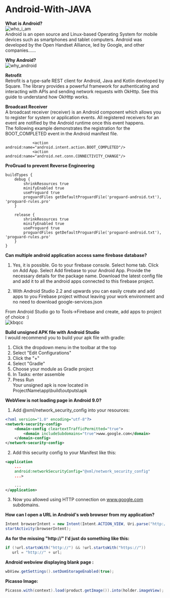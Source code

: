 # Android-With-JAVA
**What is Android?**</br>
![who_i_am](https://user-images.githubusercontent.com/26745548/40565733-7d8cdf32-608f-11e8-94d8-626f6be5a160.jpg)</br>
Android is an open source and Linux-based Operating System for mobile devices such as smartphones and tablet computers. Android was developed by the Open Handset Alliance, led by Google, and other companies......

**Why Android?**</br>
![why_android](https://user-images.githubusercontent.com/26745548/40565682-4b3b888a-608f-11e8-864c-aeb5826efecb.jpg)

**Retrofit**</br>
Retrofit is a type-safe REST client for Android, Java and Kotlin developed by Square. The library provides a powerful framework for authenticating and interacting with APIs and sending network requests with OkHttp. See this guide to understand how OkHttp works.

**Broadcast Receiver**</br>
A broadcast receiver (receiver) is an Android component which allows you to register for system or application events. All registered  receivers for an event are notified by the Android runtime once this event happens.</br>
The following example demonstrates the registration for the BOOT_COMPLETED event in the Android manifest file.</br>

                <action android:name="android.intent.action.BOOT_COMPLETED"/>
                <action android:name="android.net.conn.CONNECTIVITY_CHANGE"/>


**ProGruad to prevent Reverse Engineering**</br>

    buildTypes {
        debug {
            shrinkResources true
            minifyEnabled true
            useProguard true
            proguardFiles getDefaultProguardFile('proguard-android.txt'), 'proguard-rules.pro'
        }

        release {
            shrinkResources true
            minifyEnabled true
            useProguard true
            proguardFiles getDefaultProguardFile('proguard-android.txt'), 'proguard-rules.pro'
        }
    }
**Can multiple android application access same firebase database?**</br>

1. Yes, it is possible. Go to your firebase console. Select home tab. Click on Add App. Select Add firebase to your Android App. Provide the necessary details for the package name. Download the latest config file and add it to all the android apps connected to this firebase project.</br>
    
2. With Android Studio 2.2 and upwards you can easily create and add apps to you Firebase project without leaving your work environment and no need to download google-services.json</br>

From Android Studio go to Tools->Firebase and create, add apps to project of choice :)</br>
![kbqcc](https://user-images.githubusercontent.com/26745548/53359981-8efa7b00-395e-11e9-9f1a-7d9fdaeeb2cf.png) </br>

**Build unsigned APK file with Android Studio**</br>
I would recommend you to build your apk file with gradle:</br>

1. Click the dropdown menu in the toolbar at the top</br>
2. Select "Edit Configurations"</br>
3. Click the "+"</br>
4. Select "Gradle"</br>
4. Choose your module as Gradle project</br>
6. In Tasks: enter assemble</br>
7. Press Run</br>
Your unsigned apk is now located in</br>
ProjectName\app\build\outputs\apk</br>

**WebView is not loading page in Android 9.0?**</br>
1. Add @xml/network_security_config into your resources:</br>
```xml
<?xml version="1.0" encoding="utf-8"?>
<network-security-config>
    <domain-config cleartextTrafficPermitted="true">
        <domain includeSubdomains="true">www.google.com</domain>
    </domain-config>
</network-security-config>
```
2. Add this security config to your Manifest like this:</br>
```xml
<application
    ...
    android:networkSecurityConfig="@xml/network_security_config"
    ...>

    ...
</application>
```
3. Now you allowed using HTTP connection on www.google.com subdomains.</br>

**How can I open a URL in Android's web browser from my application?** </br>
```java
Intent browserIntent = new Intent(Intent.ACTION_VIEW, Uri.parse("http://www.google.com"));
startActivity(browserIntent);
```
**As for the missing "http://" I'd just do something like this:**</br>

```java
if (!url.startsWith("http://") && !url.startsWith("https://"))
   url = "http://" + url;
   ```
**Android webview displaying blank page :**</br>

```java
wbView.getSettings().setDomStorageEnabled(true);
   ```
**Picasso Image:** </br>
```java
Picasso.with(context).load(product.getImage()).into(holder.imageView);
   ```
